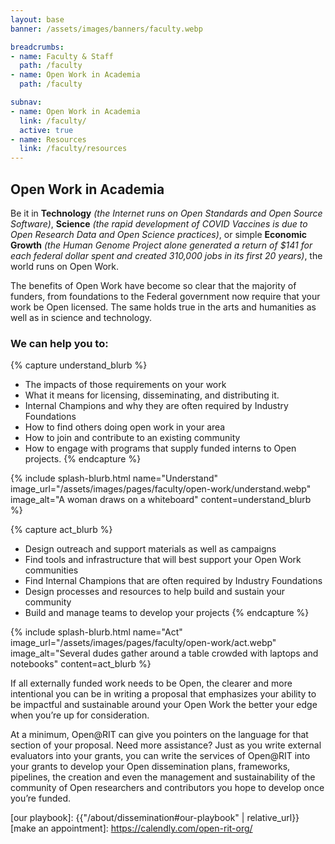 ```yaml
---
layout: base
banner: /assets/images/banners/faculty.webp

breadcrumbs:
- name: Faculty & Staff
  path: /faculty
- name: Open Work in Academia
  path: /faculty

subnav:
- name: Open Work in Academia
  link: /faculty/
  active: true
- name: Resources
  link: /faculty/resources
---
```


## Open Work in Academia

Be it in **Technology** *(the Internet runs on Open Standards and Open Source Software)*, **Science** *(the rapid development of COVID Vaccines is due to Open Research Data and Open Science practices)*, or simple **Economic Growth** *(the Human Genome Project alone generated a return of $141 for each federal dollar spent and created 310,000 jobs in its first 20 years)*, the world runs on Open Work.

The benefits of Open Work have become so clear that the majority of funders, from foundations to the Federal government now require that your work be Open licensed. The same holds true in the arts and humanities as well as in science and technology.

### We can help you to:

{% capture understand_blurb %}
- The impacts of those requirements on your work
- What it means for licensing, disseminating, and distributing it.
- Internal Champions and why they are often required by Industry Foundations
- How to find others doing open work in your area
- How to join and contribute to an existing community
- How to engage with programs that supply funded interns to Open projects.
{% endcapture %}

{% include splash-blurb.html name="Understand" image_url="/assets/images/pages/faculty/open-work/understand.webp" image_alt="A woman draws on a whiteboard" content=understand_blurb %}

{% capture act_blurb %}
- Design outreach and support materials as well as campaigns
- Find tools and infrastructure that will best support your Open Work communities
- Find Internal Champions that are often required by Industry Foundations
- Design processes and resources to help build and sustain your community
- Build and manage teams to develop your projects
{% endcapture %}

{% include splash-blurb.html name="Act" image_url="/assets/images/pages/faculty/open-work/act.webp" image_alt="Several dudes gather around a table crowded with laptops and notebooks" content=act_blurb %}

If all externally funded work needs to be Open, the clearer and more intentional you can be in writing a proposal that emphasizes your ability to be impactful and sustainable around your Open Work the better your edge when you’re up for consideration.

At a minimum, Open@RIT can give you pointers on the language for that section of your proposal. Need more assistance? Just as you write external evaluators into your grants, you can write the services of Open@RIT into your grants to develop your Open dissemination plans, frameworks, pipelines, the creation and even the management and sustainability of the community of Open researchers and contributors you hope to develop once you’re funded.

[our playbook]: {{"/about/dissemination#our-playbook" | relative_url}}
[make an appointment]: https://calendly.com/open-rit-org/
